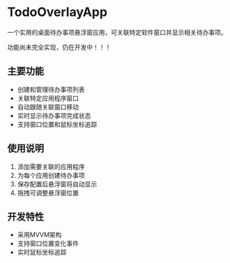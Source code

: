 
# TodoOverlayApp

一个实用的桌面待办事项悬浮窗应用，可关联特定软件窗口并显示相关待办事项。

功能尚未完全实现，仍在开发中！！！

## 主要功能

- 创建和管理待办事项列表
- 关联特定应用程序窗口
- 自动跟随关联窗口移动
- 实时显示待办事项完成状态
- 支持窗口位置和鼠标坐标追踪

## 使用说明

1. 添加需要关联的应用程序
2. 为每个应用创建待办事项
3. 保存配置后悬浮窗将自动显示
4. 拖拽可调整悬浮窗位置

## 开发特性

- 采用MVVM架构
- 支持窗口位置变化事件
- 实时鼠标坐标追踪
